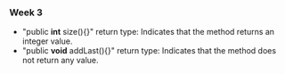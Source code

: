 ### Week 3
- "public **int** size(){}" return type: Indicates that the method returns an integer value.
- "public **void** addLast(){}" return type: Indicates that the method does not return any value. 
